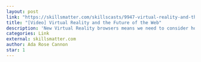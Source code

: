 ```yaml
---
layout: post
link: "https://skillsmatter.com/skillscasts/9947-virtual-reality-and-the-future-of-the-web"
title: "[Video] Virtual Reality and the Future of the Web"
description: 'New Virtual Reality browsers means we need to consider how the web platform is going to need evolve to take advantage of the benefits that Virtual Reality can bring.'
categories: Link
external: skillsmatter.com
author: Ada Rose Cannon
star: 1
---
```

